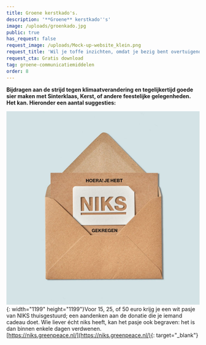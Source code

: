 ```yaml
---
title: Groene kerstkado's.
description: '**Groene** kerstkado''s'
image: /uploads/groenkado.jpg
public: true
has_request: false
request_image: /uploads/Mock-up-website_klein.png
request_title: 'Wil je toffe inzichten, omdat je bezig bent overtuigende content te creëren?'
request_cta: Gratis download
tag: groene-communicatiemiddelen
order: 8
---
```


**Bijdragen aan de strijd tegen klimaatverandering en tegelijkertijd goede sier maken met Sinterklaas, Kerst, of andere feestelijke gelegenheden. Het kan. Hieronder een aantal suggesties:**

![](/uploads/bon-niks.jpg){: width="1199" height="1199"}Voor 15, 25, of 50 euro krijg je een wit pasje van NIKS thuisgestuurd; een aandenken aan de donatie die je iemand cadeau doet. Wie liever &eacute;cht niks heeft, kan het pasje ook begraven: het is dan binnen enkele dagen verdwenen.<br>[https://niks.greenpeace.nl/](https://niks.greenpeace.nl/){: target="_blank"}

&nbsp;